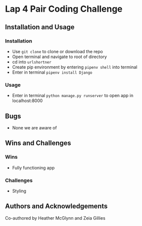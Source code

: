 # Lap 4 Pair Coding Challenge 

## Installation and Usage

### Installation

- Use `git clone` to clone or download the repo
- Open terminal and navigate to root of directory
- cd into `urlshortner` 
- Create pip environment by entering `pipenv shell` into terminal 
- Enter in terminal `pipenv install Django`

### Usage

- Enter in terminal `python manage.py runserver` to open app in localhost:8000

## Bugs

- None we are aware of

## Wins and Challenges

### Wins

- Fully functioning app


### Challenges

- Styling

## Authors and Acknowledgements

Co-authored by Heather McGlynn and Zeia Gillies 
